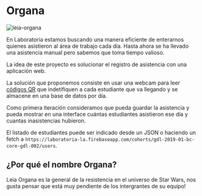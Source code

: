 # Organa

![leia-organa](https://cdn3.movieweb.com/i/article/O0m8u4sbGThx14jjeuuDUsegz6cXhJ/798:50/Star-Wars-8-Princess-Leia-Carrie-Fisher-Scenes.jpg)

En Laboratoria estamos buscando una manera eficiente de enterarnos quienes asistieron al área de trabajo cada día. Hasta ahora se ha llevado una asistencia manual pero sabemos que toma tiempo valioso.

La idea de este proyecto es solucionar el registro de asistencia con una aplicación web.

La solución que proponemos consiste en usar una webcam para leer [códigos QR](https://es.wikipedia.org/wiki/C%C3%B3digo_QR) que indetifiquen a cada estudiante que va llegando y se almacene en una base de datos por día.

Como primera iteración consideramos que pueda guardar la asistencia y pueda mostrar en una interface cuántas estudiantes asistieron ese día y cuantas inasistencias hubieron.

El listado de estudiantes puede ser indicado desde un JSON o haciendo un fetch a `https://laboratoria-la.firebaseapp.com/cohorts/gdl-2019-01-bc-core-gdl-002/users`.


## ¿Por qué el nombre Organa?

Leia Organa es la general de la resistencia en el universo de Star Wars, nos gusta pensar que está muy pendiente de los intergrantes de su equipo!
